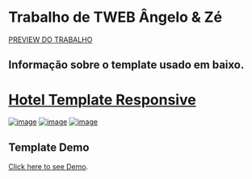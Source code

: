 Trabalho de TWEB Ângelo & Zé
==========================

[PREVIEW DO TRABALHO](josealm3ida.github.io/twebtrabalho/)

Informação sobre o template usado em baixo.
----------------------------------------------------------------

[Hotel Template Responsive](https://github.com/Shvana/Hotel_Website)
==========================

[![image](https://img.shields.io/badge/license-GPLv3-blue.svg)](https://fsfe.org/campaigns/gplv3/gplv3.es.html)
[![image](https://img.shields.io/badge/language-CSS-blue.svg)](https://www.w3schools.com/css/)
[![image](https://img.shields.io/badge/language-HTML5-orange.svg)](https://www.w3schools.com/html/default.asp)


Template  Demo
----------------------------------------------------------------

[Click here to see Demo](https://hotel-website-temalte.herokuapp.com/).
